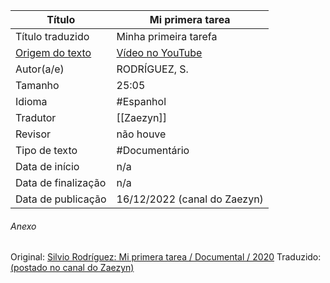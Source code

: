 | Título              |Mi primera tarea|
| ------------------- | ------------- |
| Título traduzido    |Minha primeira tarefa|
| [Origem do texto](https://youtu.be/XnCmeuMtmvY)   |[Vídeo no YouTube](https://youtu.be/XnCmeuMtmvY)|
| Autor(a/e)          |RODRÍGUEZ, S.|
| Tamanho             | 25:05         |
| Idioma              | #Espanhol     |
| Tradutor            | [[Zaezyn]]    |
| Revisor             | não houve     |
| Tipo de texto       | #Documentário |
| Data de início      |n/a|
| Data de finalização |n/a|
| Data de publicação  |16/12/2022 (canal do Zaezyn)|

###### Anexo
Original: [Silvio Rodríguez: Mi primera tarea / Documental / 2020](https://youtu.be/XnCmeuMtmvY)
Traduzido: [(postado no canal do Zaezyn)](https://youtu.be/XoVT5ZwaEy4)